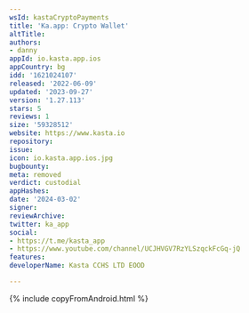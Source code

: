 ```yaml
---
wsId: kastaCryptoPayments
title: 'Ka.app: Crypto Wallet'
altTitle: 
authors:
- danny
appId: io.kasta.app.ios
appCountry: bg
idd: '1621024107'
released: '2022-06-09'
updated: '2023-09-27'
version: '1.27.113'
stars: 5
reviews: 1
size: '59328512'
website: https://www.kasta.io
repository: 
issue: 
icon: io.kasta.app.ios.jpg
bugbounty: 
meta: removed
verdict: custodial
appHashes: 
date: '2024-03-02'
signer: 
reviewArchive: 
twitter: ka_app
social:
- https://t.me/kasta_app
- https://www.youtube.com/channel/UCJHVGV7RzYLSzqckFcGq-jQ
features: 
developerName: Kasta CCHS LTD EOOD

---
```


{% include copyFromAndroid.html %}
